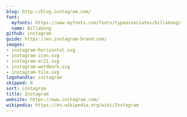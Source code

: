 ```yaml
---
blog: http://blog.instagram.com/
font:
  myfonts: https://www.myfonts.com/fonts/typeassociates/billabong/
  name: Billabong
github: instagram
guide: https://en.instagram-brand.com/
images:
- instagram-horizontal.svg
- instagram-icon.svg
- instagram-ar21.svg
- instagram-wordmark.svg
- instagram-tile.svg
logohandle: instagram
skipped: 0
sort: instagram
title: Instagram
website: https://www.instagram.com/
wikipedia: https://en.wikipedia.org/wiki/Instagram
---
```

